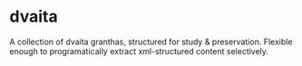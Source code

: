 # dvaita
A collection of dvaita granthas, structured for study &amp; preservation. Flexible enough to programatically extract xml-structured content selectively.
